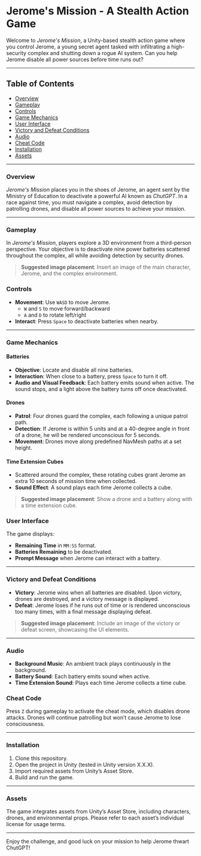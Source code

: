 # Jerome's Mission - A Stealth Action Game

Welcome to *Jerome's Mission*, a Unity-based stealth action game where you control Jerome, a young secret agent tasked with infiltrating a high-security complex and shutting down a rogue AI system. Can you help Jerome disable all power sources before time runs out?

---

## Table of Contents
- [Overview](#overview)
- [Gameplay](#gameplay)
- [Controls](#controls)
- [Game Mechanics](#game-mechanics)
- [User Interface](#user-interface)
- [Victory and Defeat Conditions](#victory-and-defeat-conditions)
- [Audio](#audio)
- [Cheat Code](#cheat-code)
- [Installation](#installation)
- [Assets](#assets)

---

### Overview
*Jerome's Mission* places you in the shoes of Jerome, an agent sent by the Ministry of Education to deactivate a powerful AI known as *ChutGPT*. In a race against time, you must navigate a complex, avoid detection by patrolling drones, and disable all power sources to achieve your mission.

---

### Gameplay
In *Jerome's Mission*, players explore a 3D environment from a third-person perspective. Your objective is to deactivate nine power batteries scattered throughout the complex, all while avoiding detection by security drones.

> **Suggested image placement**: Insert an image of the main character, Jerome, and the complex environment.

### Controls
- **Movement**: Use `WASD` to move Jerome. 
  - `W` and `S` to move forward/backward
  - `A` and `D` to rotate left/right
- **Interact**: Press `Space` to deactivate batteries when nearby.

---

### Game Mechanics
#### Batteries
- **Objective**: Locate and disable all nine batteries.
- **Interaction**: When close to a battery, press `Space` to turn it off.
- **Audio and Visual Feedback**: Each battery emits sound when active. The sound stops, and a light above the battery turns off once deactivated.

#### Drones
- **Patrol**: Four drones guard the complex, each following a unique patrol path.
- **Detection**: If Jerome is within 5 units and at a 40-degree angle in front of a drone, he will be rendered unconscious for 5 seconds.
- **Movement**: Drones move along predefined NavMesh paths at a set height.

#### Time Extension Cubes
- Scattered around the complex, these rotating cubes grant Jerome an extra 10 seconds of mission time when collected.
- **Sound Effect**: A sound plays each time Jerome collects a cube.

> **Suggested image placement**: Show a drone and a battery along with a time extension cube.

### User Interface
The game displays:
- **Remaining Time** in `MM:SS` format.
- **Batteries Remaining** to be deactivated.
- **Prompt Message** when Jerome can interact with a battery.

---

### Victory and Defeat Conditions
- **Victory**: Jerome wins when all batteries are disabled. Upon victory, drones are destroyed, and a victory message is displayed.
- **Defeat**: Jerome loses if he runs out of time or is rendered unconscious too many times, with a final message displaying defeat.

> **Suggested image placement**: Include an image of the victory or defeat screen, showcasing the UI elements.

---

### Audio
- **Background Music**: An ambient track plays continuously in the background.
- **Battery Sound**: Each battery emits sound when active.
- **Time Extension Sound**: Plays each time Jerome collects a time cube.

### Cheat Code
Press `Z` during gameplay to activate the cheat mode, which disables drone attacks. Drones will continue patrolling but won’t cause Jerome to lose consciousness.

---

### Installation
1. Clone this repository.
2. Open the project in Unity (tested in Unity version X.X.X).
3. Import required assets from Unity’s Asset Store.
4. Build and run the game.

---

### Assets
The game integrates assets from Unity’s Asset Store, including characters, drones, and environmental props. Please refer to each asset’s individual license for usage terms.

---

Enjoy the challenge, and good luck on your mission to help Jerome thwart ChutGPT!

 
